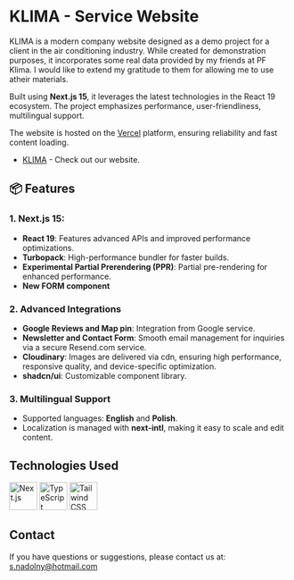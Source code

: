# KLIMA - Service Website

KLIMA is a modern company website designed as a demo project for a client in the air conditioning industry. While created for demonstration purposes, it incorporates some real data provided by my friends at PF Klima. I would like to extend my gratitude to them for allowing me to use atheir materials.

Built using **Next.js 15**, it leverages the latest technologies in the React 19 ecosystem. The project emphasizes performance, user-friendliness, multilingual support.

The website is hosted on the [Vercel](https://vercel.com/) platform, ensuring reliability and fast content loading.

- [KLIMA](https://services-page-nu.vercel.app/) - Check out our website.

## 📦 **Features**

### 1. **Next.js 15**:

- **React 19**: Features advanced APIs and improved performance optimizations.
- **Turbopack**: High-performance bundler for faster builds.
- **Experimental Partial Prerendering (PPR)**: Partial pre-rendering for enhanced performance.
- **New FORM component**

### 2. **Advanced Integrations**

- **Google Reviews and Map pin**: Integration from Google service.
- **Newsletter and Contact Form**: Smooth email management for inquiries via a secure Resend.com service.
- **Cloudinary**: Images are delivered via cdn, ensuring high performance, responsive quality, and device-specific optimization.
- **shadcn/ui**: Customizable component library.

### 3. **Multilingual Support**

- Supported languages: **English** and **Polish**.
- Localization is managed with **next-intl**, making it easy to scale and edit content.

## **Technologies Used**

<div>
  <img width="50" src="https://github.com/marwin1991/profile-technology-icons/assets/136815194/5f8c622c-c217-4649-b0a9-7e0ee24bd704" alt="Next.js" title="Next.js"/>
  <img width="50" src="https://user-images.githubusercontent.com/25181517/183890598-19a0ac2d-e88a-4005-a8df-1ee36782fde1.png" alt="TypeScript" title="TypeScript"/>
	<img width="50" src="https://user-images.githubusercontent.com/25181517/202896760-337261ed-ee92-4979-84c4-d4b829c7355d.png" alt="Tailwind CSS" title="Tailwind CSS"/>
</div>

## **Contact**

If you have questions or suggestions, please contact us at: s.nadolny@hotmail.com
